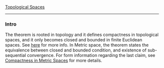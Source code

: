 [Topological Spaces](../Topological%20Spaces.md)

---
### **Intro**

The theorem is rooted in topology and it defines compactness in topological spaces, and it only becomes closed and bounded in finite Euclidean spaces. See [here](https://en.wikipedia.org/wiki/Heine%E2%80%93Borel_theorem) for more info. In Metric space, the theorem states the equivalence between closed and bounded condition, and existence of sub-sequential convergence. For form information regarding the last claim, see [Compactness in Metric Spaces](../../MATH%20601%20Functional%20Analysis,%20Measure%20Theory/Functional%20Spaces/Compactness%20in%20Metric%20Spaces.md) for more details. 


